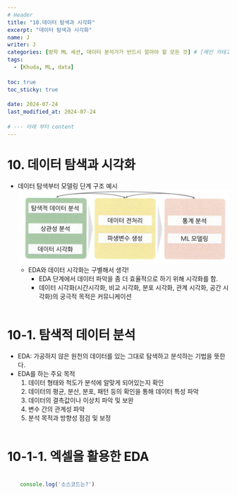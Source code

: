 ```yaml
---
# Header
title: "10.데이터 탐색과 시각화"
excerpt: "데이터 탐색과 시각화"
name: J
writer: J
categories: [방학 ML 세션, 데이터 분석가가 반드시 알아야 할 모든 것] # [메인 카테고리, 서브 카테고리]
tags:
  - [Khuda, ML, data]

toc: true
toc_sticky: true

date: 2024-07-24
last_modified_at: 2024-07-24

# --- 아래 부터 content
---
```


# 10. 데이터 탐색과 시각화
* 데이터 탐색부터 모델링 단계 구조 예시<br>
![alt text](/assets/img/image.png)
  * EDA와 데이터 시각화는 구별해서 생각!<br>
    * EDA 단계에서 데이터 파악을 좀 더 효율적으로 하기 위해 시각화를 함.<br>
    * 데이터 시각화(시간시각화, 비교 시각화, 분포 시각화, 관계 시각화, 공간 시각화)의 궁극적 목적은 커뮤니케이션<br><br>

# 10-1. 탐색적 데이터 분석
* EDA: 가공하지 않은 원천의 데이터를 있는 그대로 탐색하고 분석하는 기법을 뜻한다.<br>
* EDA를 하는 주요 목적<br>
  1. 데이터 형태와 척도가 분석에 알맞게 되어있는지 확인<br>
  2. 데이터의 평균, 분산, 분포, 패턴 등의 확인을 통해 데이터 특성 파악<br>
  3. 데이터의 결측값이나 이상치 파악 및 보완<br>
  4. 변수 간의 관계성 파악<br>
  5. 분석 목적과 방향성 점검 및 보정<br><br>

# 10-1-1. 엑셀을 활용한 EDA


```js

    console.log('소스코드는?')
    
```